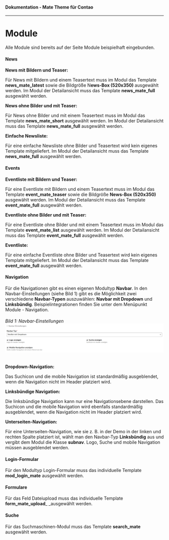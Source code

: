 #### Dokumentation - Mate Theme für Contao

---

# Module

Alle Module sind bereits auf der Seite Module beispielhaft eingebunden.

#### News

**News mit Bildern und Teaser:**

Für News mit Bildern und einem Teasertext muss im Modul das Template **news\_mate\_latest** sowie die Bildgröße N**ews-Box \(520x350\)** ausgewählt werden. Im Modul der Detailansicht muss das Template **news\_mate\_full** ausgewählt werden.

**News ohne Bilder und mit Teaser:**

Für News ohne Bilder und mit einem Teasertext muss im Modul das Template **news\_mate\_short** ausgewählt werden. Im Modul der Detailansicht muss das Template **news\_mate\_full** ausgewählt werden.

**Einfache Newsliste:**

Für eine einfache Newsliste ohne Bilder und Teasertext wird kein eigenes Template mitgeliefert. Im Modul der Detailansicht muss das Template **news\_mate\_full** ausgewählt werden.

#### Events

**Eventliste mit Bildern und Teaser:**

Für eine Eventliste mit Bildern und einem Teasertext muss im Modul das Template **event\_mate\_teaser** sowie die Bildgröße **News-Box \(520x350\)** ausgewählt werden. Im Modul der Detailansicht muss das Template **event\_mate\_full** ausgewählt werden.

**Eventliste ohne Bilder und mit Teaser:**

Für eine Eventliste ohne Bilder und mit einem Teasertext muss im Modul das Template **event\_mate\_list** ausgewählt werden. Im Modul der Detailansicht muss das Template **event\_mate\_full** ausgewählt werden.

**Eventliste:**

Für eine einfache Eventliste ohne Bilder und Teasertext wird kein eigenes Template mitgeliefert. Im Modul der Detailansicht muss das Template **event\_mate\_full** ausgewählt werden.

#### Navigation

Für die Navigationen gibt es einen eigenen Modultyp **Navbar**. In den Navbar-Einstellungen \(siehe Bild 1\) gibt es die Möglichkeit zwei verschiedene **Navbar-Typen** auszuwählen: **Navbar mit Dropdown** und **Linksbündig**. Beispielintegrationen finden Sie unter dem Menüpunkt Module - Navigation.

###### Bild 1: Navbar-Einstellungen![](/mate-theme/images/navbar.png)

**Dropdown-Navigation:**

Das Suchicon und die mobile Navigation ist standardmäßig ausgeblendet, wenn die Navigation nicht im Header platziert wird.

**Linksbündige Navigation:**

Die linksbündige Navigation kann nur eine Navigationsebene darstellen. Das Suchicon und die mobile Navigation wird ebenfalls standardmäßig ausgeblendet, wenn die Navigation nicht im Header platziert wird.

**Unterseiten-Navigation:**

Für eine Unterseiten-Navigation, wie sie z. B. in der Demo in der linken und rechten Spalte platziert ist, wählt man den Navbar-Typ **Linksbündig** aus und vergibt dem Modul die Klasse **subnav**. Logo, Suche und mobile Navigation müssen ausgeblendet werden.

#### Login-Formular

Für den Modultyp Login-Formular muss das individuelle Template **mod\_login\_mate** ausgewählt werden.

#### Formulare

Für das Feld Dateiupload muss das individuelle Template **form\_mate\_upload**\_ \_ausgewählt werden.

#### Suche

Für das Suchmaschinen-Modul muss das Template **search\_mate** ausgewählt werden.

